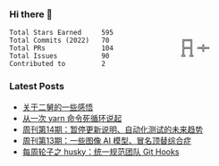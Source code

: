 ### Hi there 👋

<!--START_SECTION:stats-->

```text
Total Stars Earned     595                
Total Commits (2022)   70                  ╔═╗    
Total PRs              104                 ╠═╣ ═╬═
Total Issues           90                  ╩ ╩    
Contributed to         2                  
```

<!--END_SECTION:stats-->

### Latest Posts

<!-- BLOG-POST-LIST:START -->
- [关于二舅的一些感悟](https://4ark.me/post/live-sentiment.html)
- [从一次 yarn 命令死循环说起](https://4ark.me/post/yarn-cwd-issue.html)
- [周刊第14期：暂停更新说明、自动化测试的未来趋势](https://4ark.me/post/weekly-14.html)
- [周刊第13期：一些图像 AI 模型、冒名顶替综合症](https://4ark.me/post/weekly-13.html)
- [每周轮子之 husky：统一规范团队 Git Hooks](https://4ark.me/post/weekly-npm-packages-02.html)
<!-- BLOG-POST-LIST:END -->
